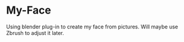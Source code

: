 # My-Face
Using blender plug-in to create my face from pictures. Will maybe use Zbrush to adjust it later.
